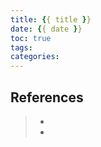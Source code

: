 ```yaml
---
title: {{ title }}
date: {{ date }}
toc: true
tags: 
categories: 
---
```






## References
> - []()
> - []()
